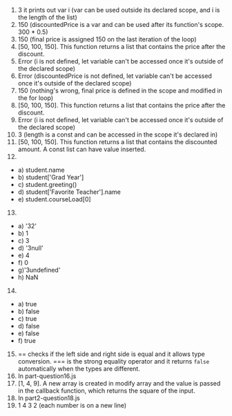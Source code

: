 1. 3 it prints out var i (var can be used outside its declared scope, and i is the length of the list)
2. 150 (discountedPrice is a var and can be used after its function's scope. 300 * 0.5)
3. 150 (final price is assigned 150 on the last iteration of the loop)
4. [50, 100, 150]. This function returns a list that contains the price after the discount.
5. Error (i is not defined, let variable can't be accessed once it's outside of the declared scope)
6. Error (discountedPrice is not defined, let variable can't be accessed once it's outside of the declared scope)
7. 150 (nothing's wrong, final price is defined in the scope and modified in the for loop)
8. [50, 100, 150]. This function returns a list that contains the price after the discount.
9. Error (i is not defined, let variable can't be accessed once it's outside of the declared scope)
10. 3 (length is a const and can be accessed in the scope it's declared in)
11. [50, 100, 150]. This function returns a list that contains the discounted amount. A const list can have value inserted.
12. 
- a) student.name
- b) student['Grad Year']
- c) student.greeting()
- d) student['Favorite Teacher'].name
- e) student.courseLoad[0]
13. 
- a) '32'
- b) 1
- c) 3
- d) '3null'
- e) 4
- f) 0
- g)'3undefined'
- h) NaN
14. 
- a) true
- b) false
- c) true
- d) false
- e) false
- f) true
15. ==  checks if the left side and right side is equal and it allows type conversion. === is the strong equality operator and it returns `false` automatically when the types are different. 
16. In part-question16.js
17. [1, 4, 9]. A new array is created in modify array and the value is passed in the callback function, which returns the square of the input. 
18. In part2-question18.js
19. 1 4 3 2 (each number is on a new line)